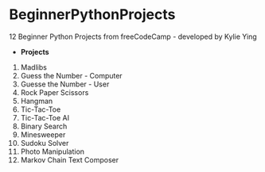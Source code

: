 # BeginnerPythonProjects
12 Beginner Python Projects from freeCodeCamp - developed by Kylie Ying

* **Projects**

1.  Madlibs
2.  Guess the Number - Computer
3.  Guesse the Number - User
4.  Rock Paper Scissors
5.  Hangman
6.  Tic-Tac-Toe
7.  Tic-Tac-Toe AI
8.  Binary Search
9.  Minesweeper
10. Sudoku Solver
11. Photo Manipulation
12. Markov Chain Text Composer
